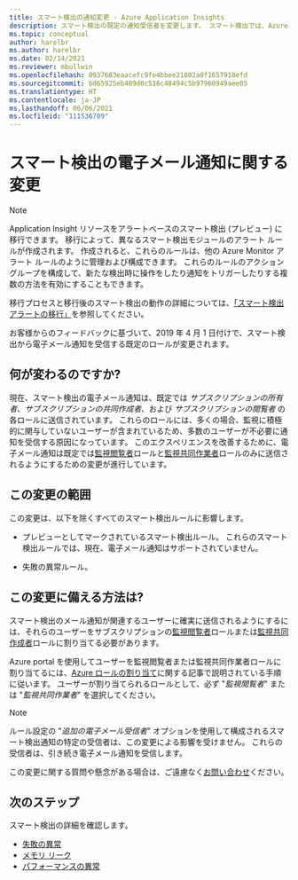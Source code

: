 ```yaml
---
title: スマート検出の通知変更 - Azure Application Insights
description: スマート検出の既定の通知受信者を変更します。 スマート検出では、Azure Application Insights を利用し、トレース テレメトリに異常なパターンがないか、アプリケーション トレースを監視できます。
ms.topic: conceptual
author: harelbr
ms.author: harelbr
ms.date: 02/14/2021
ms.reviewer: mbullwin
ms.openlocfilehash: 0937683eaacefc9fe4bbee21802a0f1657918efd
ms.sourcegitcommit: bd65925eb409d0c516c48494c5b97960949aee05
ms.translationtype: HT
ms.contentlocale: ja-JP
ms.lasthandoff: 06/06/2021
ms.locfileid: "111536709"
---
```

# <a name="smart-detection-e-mail-notification-change"></a>スマート検出の電子メール通知に関する変更

>[!NOTE]
>Application Insight リソースをアラートベースのスマート検出 (プレビュー) に移行できます。 移行によって、異なるスマート検出モジュールのアラート ルールが作成されます。 作成されると、これらのルールは、他の Azure Monitor アラート ルールのように管理および構成できます。 これらのルールのアクション グループを構成して、新たな検出時に操作をしたり通知をトリガーしたりする複数の方法を有効にすることもできます。
>
> 移行プロセスと移行後のスマート検出の動作の詳細については、[「スマート検出アラートの移行」](../alerts/alerts-smart-detections-migration.md)を参照してください。

お客様からのフィードバックに基づいて、2019 年 4 月 1 日付けで、スマート検出から電子メール通知を受信する既定のロールが変更されます。

## <a name="what-is-changing"></a>何が変わるのですか?

現在、スマート検出の電子メール通知は、既定では _サブスクリプションの所有者_、_サブスクリプションの共同作成者_、および _サブスクリプションの閲覧者_ の各ロールに送信されています。 これらのロールには、多くの場合、監視に積極的に関与していないユーザーが含まれているため、多数のユーザーが不必要に通知を受信する原因になっています。 このエクスペリエンスを改善するために、電子メール通知は既定では[監視閲覧者](../../role-based-access-control/built-in-roles.md#monitoring-reader)ロールと[監視共同作業者](../../role-based-access-control/built-in-roles.md#monitoring-contributor)ロールのみに送信されるようにするための変更が進行しています。

## <a name="scope-of-this-change"></a>この変更の範囲

この変更は、以下を除くすべてのスマート検出ルールに影響します。

* プレビューとしてマークされているスマート検出ルール。 これらのスマート検出ルールでは、現在、電子メール通知はサポートされていません。

* 失敗の異常ルール。

## <a name="how-to-prepare-for-this-change"></a>この変更に備える方法は?

スマート検出のメール通知が関連するユーザーに確実に送信されるようにするには、それらのユーザーをサブスクリプションの[監視閲覧者](../../role-based-access-control/built-in-roles.md#monitoring-reader)ロールまたは[監視共同作成者](../../role-based-access-control/built-in-roles.md#monitoring-contributor)ロールに割り当てる必要があります。

Azure portal を使用してユーザーを監視閲覧者または監視共同作業者ロールに割り当てるには、[Azure ロールの割り当て](../../role-based-access-control/role-assignments-portal.md)に関する記事で説明されている手順に従います。 ユーザーが割り当てられるロールとして、必ず "_監視閲覧者_" または "_監視共同作業者_" を選択してください。

> [!NOTE]
> ルール設定の "_追加の電子メール受信者_" オプションを使用して構成されるスマート検出通知の特定の受信者は、この変更による影響を受けません。 これらの受信者は、引き続き電子メール通知を受信します。

この変更に関する質問や懸念がある場合は、ご遠慮なく[お問い合わせ](mailto:smart-alert-feedback@microsoft.com)ください。

## <a name="next-steps"></a>次のステップ

スマート検出の詳細を確認します。

- [失敗の異常](./proactive-failure-diagnostics.md)
- [メモリ リーク](./proactive-potential-memory-leak.md)
- [パフォーマンスの異常](./proactive-performance-diagnostics.md)

